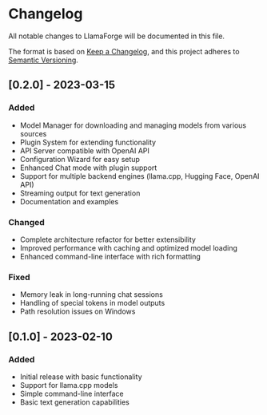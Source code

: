 # Changelog

All notable changes to LlamaForge will be documented in this file.

The format is based on [Keep a Changelog](https://keepachangelog.com/en/1.0.0/),
and this project adheres to [Semantic Versioning](https://semver.org/spec/v2.0.0.html).

## [0.2.0] - 2023-03-15

### Added
- Model Manager for downloading and managing models from various sources
- Plugin System for extending functionality
- API Server compatible with OpenAI API
- Configuration Wizard for easy setup
- Enhanced Chat mode with plugin support
- Support for multiple backend engines (llama.cpp, Hugging Face, OpenAI API)
- Streaming output for text generation
- Documentation and examples

### Changed
- Complete architecture refactor for better extensibility
- Improved performance with caching and optimized model loading
- Enhanced command-line interface with rich formatting

### Fixed
- Memory leak in long-running chat sessions
- Handling of special tokens in model outputs
- Path resolution issues on Windows

## [0.1.0] - 2023-02-10

### Added
- Initial release with basic functionality
- Support for llama.cpp models
- Simple command-line interface
- Basic text generation capabilities 